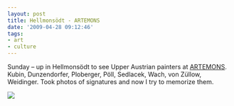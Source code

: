 ```yaml
---
layout: post
title: Hellmonsödt - ARTEMONS
date: '2009-04-28 09:12:46'
tags:
- art
- culture
---
```



Sunday – up in Hellmonsödt to see Upper Austrian painters at [ARTEMONS](http://www.artemons.at/index.html). Kubin, Dunzendorfer, Ploberger, Pöll, Sedlacek, Wach, von Züllow, Weidinger. Took photos of signatures and now I try to memorize them. 

![](https://farm1.staticflickr.com/572/20079421054_63ff04fd08_b.jpg)
